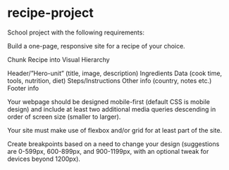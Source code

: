 # recipe-project

School project with the following requirements:

Build a one-page, responsive site for a recipe of your choice. 

Chunk Recipe into Visual Hierarchy

Header/”Hero-unit” (title, image, description)
Ingredients
Data (cook time, tools, nutrition, diet)
Steps/Instructions
Other info (country, notes etc.)
Footer info

Your webpage should be designed mobile-first (default CSS is mobile design) and include at least two additional media queries descending in order of screen size (smaller to larger).

Your site must make use of flexbox and/or grid for at least part of the site.

Create breakpoints based on a need to change your design (suggestions are 0-599px, 600-899px, and 900-1199px, with an optional tweak for devices beyond 1200px).
